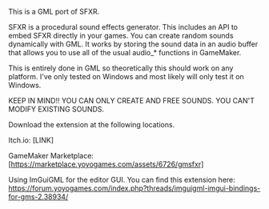 This is a GML port of SFXR. 

SFXR is a procedural sound effects generator. This includes an API to embed 
SFXR directly in your games. You can create random sounds dynamically with GML.
It works by storing the sound data in an audio buffer that allows you to use
all of the usual audio_* functions in GameMaker.

This is entirely done in GML so theoretically this should work on any platform.
I've only tested on Windows and most likely will only test it on Windows. 

KEEP IN MIND!! YOU CAN ONLY CREATE AND FREE SOUNDS. YOU CAN'T MODIFY EXISTING SOUNDS.

Download the extension at the following locations.

Itch.io: [LINK]

GameMaker Marketplace: [https://marketplace.yoyogames.com/assets/6726/gmsfxr]

Using ImGuiGML for the editor GUI. You can find this extension here:
https://forum.yoyogames.com/index.php?threads/imguigml-imgui-bindings-for-gms-2.38934/